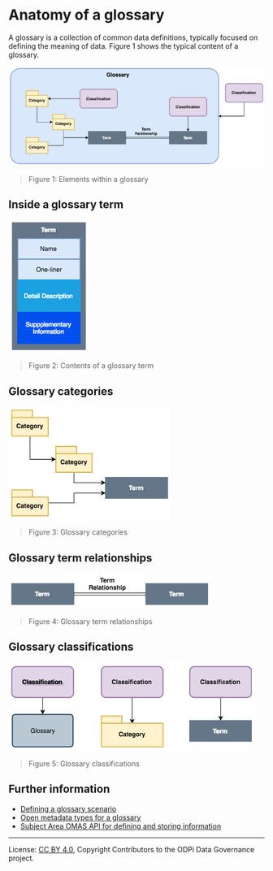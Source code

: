 <!-- SPDX-License-Identifier: CC-BY-4.0 -->
<!-- Copyright Contributors to the ODPi Data Governance project. -->

# Anatomy of a glossary

A glossary is a collection of common data definitions, typically focused on defining the meaning of data.
Figure 1 shows the typical content of a glossary.

![Figure 1](glossary-structure.png)
> Figure 1: Elements within a glossary

## Inside a glossary term

![Figure 2](anatomy-of-a-glossary-term.png)
> Figure 2: Contents of a glossary term

## Glossary categories

![Figure 3](glossary-categories.png)
> Figure 3: Glossary categories

## Glossary term relationships

![Figure 4](glossary-term-relationships.png)
> Figure 4: Glossary term relationships

## Glossary classifications

![Figure 5](glossary-classifications.png)
> Figure 5: Glossary classifications

## Further information
* [Defining a glossary scenario](../coco-pharmaceuticals/scenarios/defining-a-glossary/README.md)
* [Open metadata types for a glossary](https://github.com/odpi/egeria/blob/master/open-metadata-publication/website/open-metadata-types/Area-3-models.md)
* [Subject Area OMAS API for defining and storing information](https://github.com/odpi/egeria/blob/master/open-metadata-implementation/access-services/subject-area/README.md)
----
License: [CC BY 4.0](https://creativecommons.org/licenses/by/4.0/),
Copyright Contributors to the ODPi Data Governance project.

